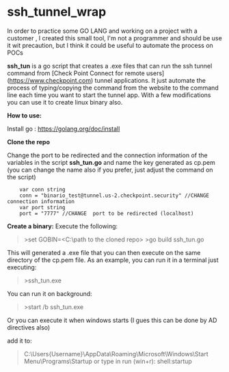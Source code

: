 # ssh_tunnel_wrap

In order to practice some GO LANG and working on a project with a customer , I created this small tool, I'm not a programmer and should be use it wit precaution, but I think it could be useful to automate  the process on POCs

**ssh_tun** is a go script that creates a .exe files that can run the ssh tunnel command from [Check Point Connect for remote users] (https://www.checkpoint.com) tunnel applications. It just automate the process of typing/copying the command from the website to the command line each time you want to start the tunnel app. With a few modifications you can use it to create linux binary also.

**How to use:**

Install go : https://golang.org/doc/install

**Clone the repo**

Change the port to be redirected and the connection information of the variables in the script **ssh_tun.go** and name the key generated as cp.pem (you can change the name also if you prefer, just adjust the command on the script)

```golang
	var conn string
	conn = "binario_test@tunnel.us-2.checkpoint.security" //CHANGE connection information
	var port string
	port = "7777" //CHANGE  port to be redirected (localhost)
```

**Create a binary:**
Execute the following:

> \>set GOBIN=<C:\path to the cloned repo>
> \>go build ssh_tun.go

This will generated a .exe file that you can then execute on the same directory of the cp.pem file. As an example,
you can run it in a terminal just executing:

> \>ssh_tun.exe

You can run it on background:

> \>start /b ssh_tun.exe

Or you can execute it when windows starts (I gues this can be done by AD directives also)

add it to:
> C:\Users\{Username}\AppData\Roaming\Microsoft\Windows\Start Menu\Programs\Startup 
or type in run (win+r):
>shell:startup 
